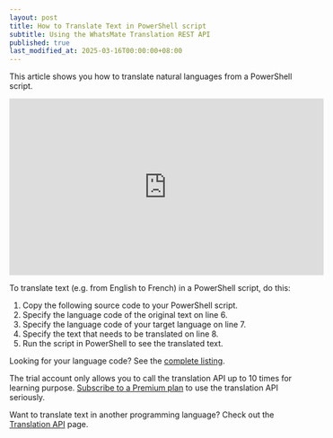 ```yaml
---
layout: post
title: How to Translate Text in PowerShell script
subtitle: Using the WhatsMate Translation REST API
published: true
last_modified_at: 2025-03-16T00:00:00+08:00
---
```


This article shows you how to translate natural languages from a PowerShell script.


<iframe width="560" height="315" src="https://www.youtube.com/embed/fn3vROajsOE?rel=0&cc_load_policy=1" frameborder="0" allowfullscreen></iframe>


To translate text (e.g. from English to French) in a PowerShell script, do this:

1. Copy the following source code to your PowerShell script. <script src="https://gist.github.com/whatsmate/6b1455f6bba7150eedbdf6c161c089e9.js"></script>
2. Specify the language code of the original text on line 6.
3. Specify the language code of your target language on line 7.
4. Specify the text that needs to be translated on line 8.
5. Run the script in PowerShell to see the translated text.


Looking for your language code? See the <a target="_blank" href="http://api.whatsmate.net/v1/translation/supported-codes">complete listing</a>.


The trial account only allows you to call the translation API up to 10 times for learning purpose. [Subscribe to a Premium plan](https://www.whatsmate.net/translation-subscribe.html) to use the translation API seriously.


Want to translate text in another programming language? Check out the [Translation API](https://www.whatsmate.net/translation-api.html) page.


<br>

